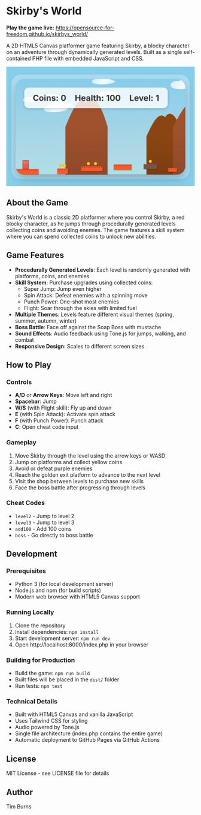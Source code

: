 # Skirby's World

**Play the game live:** https://opensource-for-freedom.github.io/skirbys_world/

A 2D HTML5 Canvas platformer game featuring Skirby, a blocky character on an adventure through dynamically generated levels. Built as a single self-contained PHP file with embedded JavaScript and CSS.

![Skirby's World Screenshot](IMG_2133.jpeg)

## About the Game

Skirby's World is a classic 2D platformer where you control Skirby, a red blocky character, as he jumps through procedurally generated levels collecting coins and avoiding enemies. The game features a skill system where you can spend collected coins to unlock new abilities.

## Game Features

- **Procedurally Generated Levels**: Each level is randomly generated with platforms, coins, and enemies
- **Skill System**: Purchase upgrades using collected coins:
  - Super Jump: Jump even higher
  - Spin Attack: Defeat enemies with a spinning move
  - Punch Power: One-shot most enemies  
  - Flight: Soar through the skies with limited fuel
- **Multiple Themes**: Levels feature different visual themes (spring, summer, autumn, winter)
- **Boss Battle**: Face off against the Soap Boss with mustache
- **Sound Effects**: Audio feedback using Tone.js for jumps, walking, and combat
- **Responsive Design**: Scales to different screen sizes

## How to Play

### Controls
- **A/D** or **Arrow Keys**: Move left and right
- **Spacebar**: Jump
- **W/S** (with Flight skill): Fly up and down
- **E** (with Spin Attack): Activate spin attack
- **F** (with Punch Power): Punch attack
- **C**: Open cheat code input

### Gameplay
1. Move Skirby through the level using the arrow keys or WASD
2. Jump on platforms and collect yellow coins
3. Avoid or defeat purple enemies
4. Reach the golden exit platform to advance to the next level
5. Visit the shop between levels to purchase new skills
6. Face the boss battle after progressing through levels

### Cheat Codes
- `level2` - Jump to level 2
- `level3` - Jump to level 3  
- `add100` - Add 100 coins
- `boss` - Go directly to boss battle

## Development

### Prerequisites
- Python 3 (for local development server)
- Node.js and npm (for build scripts)
- Modern web browser with HTML5 Canvas support

### Running Locally
1. Clone the repository
2. Install dependencies: `npm install`
3. Start development server: `npm run dev`
4. Open http://localhost:8000/index.php in your browser

### Building for Production
- Build the game: `npm run build`
- Built files will be placed in the `dist/` folder
- Run tests: `npm test`

### Technical Details
- Built with HTML5 Canvas and vanilla JavaScript
- Uses Tailwind CSS for styling
- Audio powered by Tone.js
- Single file architecture (index.php contains the entire game)
- Automatic deployment to GitHub Pages via GitHub Actions

## License

MIT License - see LICENSE file for details

## Author

Tim Burns
